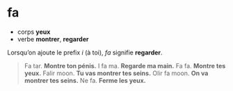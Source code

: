 # fa
- corps **yeux**
- verbe **montrer**, **regarder**

Lorsqu’on ajoute le prefix *i* (à toi), *fa* signifie **regarder**.

> Fa tar.           **Montre ton pénis.**
> I fa ma.          **Regarde ma main.**
> Fa fa.            **Montre tes yeux.**
> Falir moon.       **Tu vas montrer tes seins.**
> Olir fa moon.     **On va montrer tes seins.**
> Ne fa.			**Ferme les yeux.**